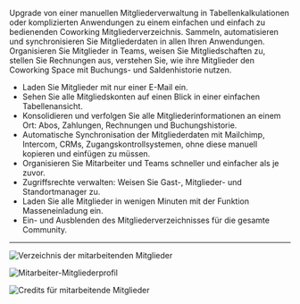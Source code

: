 Upgrade von einer manuellen Mitgliederverwaltung in Tabellenkalkulationen oder komplizierten Anwendungen zu einem einfachen und einfach zu bedienenden Coworking Mitgliederverzeichnis. Sammeln, automatisieren und synchronisieren Sie Mitgliederdaten in allen Ihren Anwendungen. Organisieren Sie Mitglieder in Teams, weisen Sie Mitgliedschaften zu, stellen Sie Rechnungen aus, verstehen Sie, wie ihre Mitglieder den Coworking Space mit Buchungs- und Saldenhistorie nutzen.

- Laden Sie Mitglieder mit nur einer E-Mail ein.
- Sehen Sie alle Mitgliedskonten auf einen Blick in einer einfachen Tabellenansicht.
- Konsolidieren und verfolgen Sie alle Mitgliederinformationen an einem Ort: Abos, Zahlungen, Rechnungen und Buchungshistorie.
- Automatische Synchronisation der Mitgliederdaten mit Mailchimp, Intercom, CRMs, Zugangskontrollsystemen, ohne diese manuell kopieren und einfügen zu müssen.
- Organisieren Sie Mitarbeiter und Teams schneller und einfacher als je zuvor.
- Zugriffsrechte verwalten: Weisen Sie Gast-, Mitglieder- und Standortmanager zu.
- Laden Sie alle Mitglieder in wenigen Minuten mit der Funktion Masseneinladung ein.
- Ein- und Ausblenden des Mitgliederverzeichnisses für die gesamte Community.

---

![Verzeichnis der mitarbeitenden Mitglieder](https://s3.ap-northeast-2.amazonaws.com/screenshot.andcards.com/andcards-directory-members-light-en-1920-1200.png)

![Mitarbeiter-Mitgliederprofil](https://s3.ap-northeast-2.amazonaws.com/screenshot.andcards.com/andcards-directory-user-main-light-en-1920-1200.png)

![Credits für mitarbeitende Mitglieder](https://s3.ap-northeast-2.amazonaws.com/screenshot.andcards.com/andcards-directory-credits-light-en-1920-1200.png)
